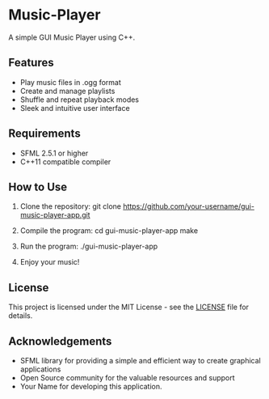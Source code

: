 # Music-Player

A simple GUI Music Player using C++.

## Features

- Play music files in .ogg format
- Create and manage playlists
- Shuffle and repeat playback modes
- Sleek and intuitive user interface

## Requirements

- SFML 2.5.1 or higher
- C++11 compatible compiler

## How to Use

1. Clone the repository:
git clone https://github.com/your-username/gui-music-player-app.git

2. Compile the program:
cd gui-music-player-app
make

3. Run the program:
./gui-music-player-app

4. Enjoy your music!

## License

This project is licensed under the MIT License - see the [LICENSE](LICENSE) file for details.

## Acknowledgements

- SFML library for providing a simple and efficient way to create graphical applications
- Open Source community for the valuable resources and support
- Your Name for developing this application.

